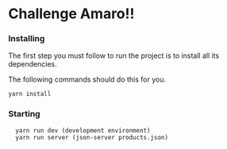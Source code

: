 # Challenge Amaro!!


### Installing

The first step you must follow to run the project is to install all its dependencies.

The following commands should do this for you.

```
yarn install
```


### Starting
```
  yarn run dev (development environment)
  yarn run server (json-server products.json)
```

